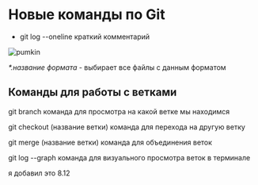 # Новые команды по Git

* git log --oneline   краткий комментарий

![pumkin](pumkin.jpg)

_*.название формата_ -  выбирает все файлы с данным форматом 

## Команды для работы с ветками

git branch   команда для просмотра на какой ветке мы находимся

git checkout (название ветки)   команда для перехода на другую ветку 

git merge (название ветки) команда для объединения веток

git log --graph  команда для визуального просмотра веток в терминале

я добавил это 8.12
